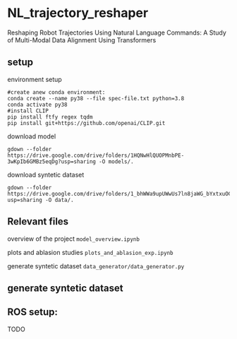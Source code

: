 # NL_trajectory_reshaper
Reshaping Robot Trajectories Using Natural Language Commands: A Study of Multi-Modal Data Alignment Using Transformers


## setup


environment setup
```
#create anew conda environment:
conda create --name py38 --file spec-file.txt python=3.8
conda activate py38
#install CLIP
pip install ftfy regex tqdm
pip install git+https://github.com/openai/CLIP.git
```

download model
```
gdown --folder https://drive.google.com/drive/folders/1HQNwHlQUOPMnbPE-3wKpIb6GMBz5eqDg?usp=sharing -O models/.
```
download syntetic dataset
```
gdown --folder https://drive.google.com/drive/folders/1_bhWWa9upUWwUs7ln8jaWG_bYxtxuOCt?usp=sharing -O data/.
```

## Relevant files
overview of the project
```model_overview.ipynb```

plots and ablasion studies
```plots_and_ablasion_exp.ipynb```

generate syntetic dataset
```data_generator/data_generator.py```

## generate syntetic dataset




## ROS setup:
TODO


